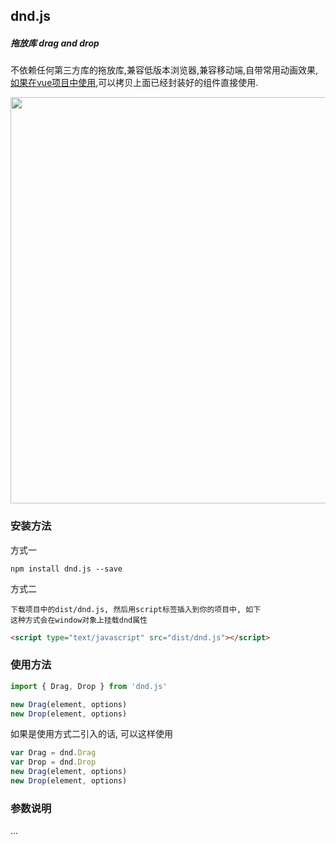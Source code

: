## dnd.js

##### 拖放库 drag and drop

不依赖任何第三方库的拖放库,兼容低版本浏览器,兼容移动端,自带常用动画效果,[如果在vue项目中使用](https://github.com/qgh810/dnd/tree/master/vue),可以拷贝上面已经封装好的组件直接使用.

<img src="https://raw.githubusercontent.com/qgh810/draggable/master/demo/demo.gif" width="650">


### 安装方法
  方式一
  ```
  npm install dnd.js --save
  ```

  方式二

    下载项目中的dist/dnd.js, 然后用script标签插入到你的项目中, 如下
    这种方式会在window对象上挂载dnd属性

  ```html
  <script type="text/javascript" src="dist/dnd.js"></script>
  ```

  ### 使用方法
  ```js
  import { Drag, Drop } from 'dnd.js'

  new Drag(element, options)
  new Drop(element, options)
  ```
  如果是使用方式二引入的话, 可以这样使用
  ```js
  var Drag = dnd.Drag
  var Drop = dnd.Drop
  new Drag(element, options)
  new Drop(element, options)
  ```

  ### 参数说明
  ...
